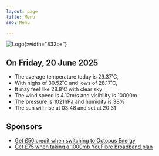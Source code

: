 ```yaml
---
layout: page
title: Menu
seo: Menu

---
```


![Logo](/images/logo.jpg){:width="832px"}

<!-- weather_marker starts -->
## On Friday, 20 June 2025

- The average temperature today is 29.37˚C,
- With highs of 30.52˚C and lows of 28.17˚C,
- It may feel like 28.8˚C with clear sky
- The wind speed is 4.12m/s and visibility is 10000m
- The pressure is 1021hPa and humidity is 38%
- The sun will rise at 03:48 and set at 20:31

<!-- weather_marker ends -->

## Sponsors

- [Get £50 credit when switching to Octopus Energy](https://bit.ly/3oD1nnS)
- [Get £75 when taking a 1000mb YouFibre broadband plan](https://aklam.io/91zWhU?)
